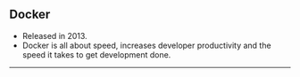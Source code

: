 ## Docker
- Released in 2013.
- Docker is all about speed, increases developer productivity and the speed it takes to get development done.
---